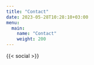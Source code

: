 ```yaml
---
title: "Contact"
date: 2023-05-28T10:28:10+03:00
menu:
  main:
    name: "Contact"
    weight: 200
---
```


{{< social >}}
